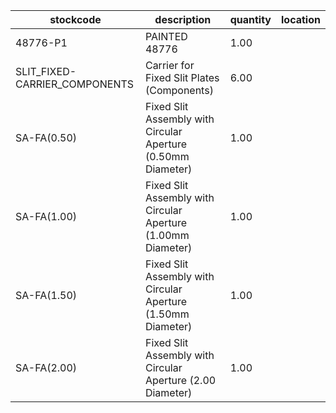 |stockcode|description|quantity|location|
|---------|-----------|--------|--------|
|48776-P1|PAINTED 48776|1.00||
|SLIT_FIXED-CARRIER_COMPONENTS|Carrier for Fixed Slit Plates (Components)|6.00||
|SA-FA(0.50)|Fixed Slit Assembly with Circular Aperture (0.50mm Diameter)|1.00||
|SA-FA(1.00)|Fixed Slit Assembly with Circular Aperture (1.00mm Diameter)|1.00||
|SA-FA(1.50)|Fixed Slit Assembly with Circular Aperture (1.50mm Diameter)|1.00||
|SA-FA(2.00)|Fixed Slit Assembly with Circular Aperture (2.00 Diameter)|1.00||
